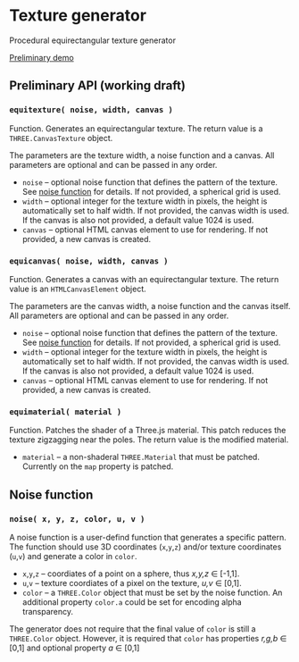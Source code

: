 # Texture generator
Procedural equirectangular texture generator

[Preliminary demo](https://boytchev.github.io/texture-generator/examples/proof-of-concept.html)


## Preliminary API (working draft)

### `equitexture( noise, width, canvas )`

Function. Generates an equirectangular texture. The return value is a
`THREE.CanvasTexture` object.

The parameters are the texture width, a noise function and a canvas. All
parameters are optional and can be passed in any order.

* `noise` &ndash; optional noise function that defines the pattern of the texture.
See [noise function](#noise-function) for details. If not provided, a spherical
grid is used.
* `width` &ndash; optional integer for the texture width in pixels, the height
is automatically set to half width. If not provided, the canvas width is used.
If the canvas is also not provided, a default value 1024 is used.
* `canvas` &ndash; optional HTML canvas element to use for rendering. If not
provided, a new canvas is created.

### `equicanvas( noise, width, canvas )`

Function. Generates a canvas with an equirectangular texture. The return value
is an `HTMLCanvasElement` object.

The parameters are the canvas width, a noise function and the canvas itself. All
parameters are optional and can be passed in any order.

* `noise` &ndash; optional noise function that defines the pattern of the texture.
See [noise function](#noise-function) for details. If not provided, a spherical
grid is used.
* `width` &ndash; optional integer for the texture width in pixels, the height
is automatically set to half width. If not provided, the canvas width is used.
If the canvas is also not provided, a default value 1024 is used.
* `canvas` &ndash; optional HTML canvas element to use for rendering. If not
provided, a new canvas is created.

### `equimaterial( material )`

Function. Patches the shader of a Three.js material. This patch reduces the
texture zigzagging near the poles. The return value is the modified material.

* `material` &ndash; a non-shaderal `THREE.Material` that must be patched.
Currently on the `map` property is patched.



## Noise function

### `noise( x, y, z, color, u, v )`

A noise function is a user-defind function that generates a specific pattern.
The function should use 3D coordinates (`x`,`y`,`z`) and/or texture coordinates
(`u`,`v`) and generate a color in `color`.

* `x`,`y`,`z` &ndash; coordiates of a point on a sphere, thus *x,y,z* &#x2208; [-1,1].
* `u`,`v` &ndash; texture coordiates of a pixel on the texture, *u,v* &#x2208; [0,1].
* `color` &ndash; a `THREE.Color` object that must be set by the noise function.
An additional property `color.a` could be set for encoding alpha transparency.

The generator does not require that the final value of `color` is still a
`THREE.Color` object. However, it is required that `color` has properties
*r,g,b* &#x2208; [0,1] and optional property *a* &#x2208; [0,1]